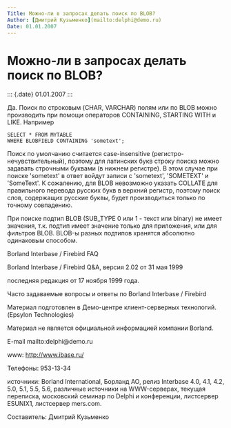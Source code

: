 ```yaml
---
Title: Можно-ли в запросах делать поиск по BLOB?
Author: [Дмитрий Кузьменко](mailto:delphi@demo.ru)
Date: 01.01.2007
---
```



Можно-ли в запросах делать поиск по BLOB?
=========================================

::: {.date}
01.01.2007
:::

Да. Поиск по строковым (CHAR, VARCHAR) полям или по BLOB можно
производить при помощи операторов CONTAINING, STARTING WITH и LIKE.
Например

    SELECT * FROM MYTABLE 
    WHERE BLOBFIELD CONTAINING 'sometext'; 

Поиск по умолчанию считается case-insensitive
(регистро-нечувствительный), поэтому для латинских букв строку поиска
можно задавать строчными буквами (в нижнем регистре). В этом случае при
поиске \'sometext\' в ответ войдут записи с \'sometext\', \'SOMETEXT\' и
\'SomeText\'. К сожалению, для BLOB невозможно указать COLLATE для
правильного перевода русских букв в верхний регистр, поэтому поиск слов,
содержащих русские буквы, будет производиться только по точному
совпадению.

При поиске подтип BLOB (SUB\_TYPE 0 или 1 - текст или binary) не имеет
значения, т.к. подтип имеет значение только для приложения, или для
фильтров BLOB. BLOB-ы разных подтипов хранятся абсолютно одинаковым
способом.

Borland Interbase / Firebird FAQ

Borland Interbase / Firebird Q&A, версия 2.02 от 31 мая 1999

последняя редакция от 17 ноября 1999 года.

Часто задаваемые вопросы и ответы по Borland Interbase / Firebird

Материал подготовлен в Демо-центре клиент-серверных технологий. (Epsylon
Technologies)

Материал не является официальной информацией компании Borland.

E-mail mailto:delphi\@demo.ru

www: http://www.ibase.ru/

Телефоны: 953-13-34

источники: Borland International, Борланд АО, релиз Interbase 4.0, 4.1,
4.2, 5.0, 5.1, 5.5, 5.6, различные источники на WWW-серверах, текущая
переписка, московский семинар по Delphi и конференции, листсервер
ESUNIX1, листсервер mers.com.

Cоставитель: Дмитрий Кузьменко
